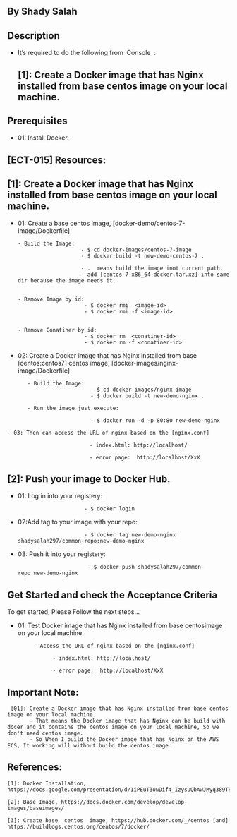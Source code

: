 ## By Shady Salah



## Description

   -  It’s required to do the following from ​ Console ​ :
   
       ## [1]: Create a Docker image that has ​Nginx installed from base ​centos ​image on your local machine.

 

## Prerequisites

  - 01: Install Docker.
  


## [ECT-015] Resources:

  ## [1]: Create a Docker image that has ​Nginx installed from base ​centos ​image on your local machine.

   - 01: Create a base centos ​image, [docker-demo/centos-7-image/Dockerfile]

         - Build the Image:
                             - $ cd docker-images/centos-7-image
                             - $ docker build -t new-demo-centos-7 .

                             - .  means build the image inot current path.
                             - add [centos-7-x86_64-docker.tar.xz] into same dir because the image needs it.


         - Remove Image by id:
                              - $ docker rmi  <image-id>
                              - $ docker rmi -f <image-id>


         - Remove Conatiner by id:
                              - $ docker rm  <conatiner-id>
                              - $ docker rm -f <conatiner-id>
  


   - 02: Create a Docker image that has Nginx installed from base ​[centos:centos7] centos image, [docker-images/nginx-image/Dockerfile]

            - Build the Image:
                                - $ cd docker-images/nginx-image
                                - $ docker build -t new-demo-nginx .
            
            - Run the image just execute:

                                - $ docker run -d -p 80:80 new-demo-nginx



    - 03: Then can access the URL of nginx based on the [nginx.conf]
      
                              - index.html: http://localhost/

                              - error page:  http://localhost/XxX



  ## [2]: Push your image to Docker Hub.


   - 01: Log in into your registery:

                              - $ docker login


   - 02:Add tag to your image with your repo:

                              - $ docker tag new-demo-nginx shadysalah297/common-repo:new-demo-nginx



   - 03: Push it into your registery:


                               - $ docker push shadysalah297/common-repo:new-demo-nginx



## Get Started and check the Acceptance Criteria

   To get started, Please Follow the next steps...
 
   - 01: Test Docker image that has ​Nginx installed from base ​centos ​image on your local machine. 
   
              - Access the URL of nginx based on the [nginx.conf]
      
                    - index.html: http://localhost/

                    - error page:  http://localhost/XxX


  
## Important Note:

     [01]: Create a Docker image that has ​Nginx installed from base ​centos ​image on your local machine.
           - That means the Docker image that has ​Nginx can be build with docer and it contains the centos ​image on your local machine, So we don't need centos ​image.
           - So When I build the Docker image that has ​Nginx on the AWS ECS, It working will without build the centos ​image.
 


## References:

    [1]: Docker Installation, https://docs.google.com/presentation/d/1iPEuT3owDif4_IzysuQbAwJMyq389T87nu2X6yHXtBg/edit#slide=id.g8707078a9b_0_403

    [2]: Base Image, https://docs.docker.com/develop/develop-images/baseimages/

    [3]: Create base ​ centos ​ image, https://hub.docker.com/_/centos [and] https://buildlogs.centos.org/centos/7/docker/
